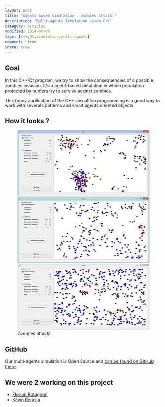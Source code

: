 ```yaml
---
layout: post
title: "Agents based Simulation - Zombies attack!"
description: "Multi-agents Simulation using C++"
category: articles
modified: 2014-04-08
tags: [C++,Qt,simulation,multi-agents]
comments: true
share: true
---
```


## Goal

In this C++/Qt program, we try to show the consequencies of a possible zombies invasion. It's a agent-based simulation in which population protected by hunters try to survive against zombies.

This funny application of the C++ simualtion programming is a good way to work with severals patterns and smart agents oriented objects.

## How it looks ?

<figure class="third">
    <a href="/images/zombies-sma/population-town.png"><img src="/images/zombies-sma/population-town-small.jpg" /></a>
    <a href="/images/zombies-sma/sample-simulation.png"><img src="/images/zombies-sma/sample-simulation-small.jpg" /></a>
    <a href="/images/zombies-sma/zombies-propagation.png"><img src="/images/zombies-sma/zombies-propagation-small.jpg" /></a>
	<figcaption>Zombies attack!</figcaption>
</figure>

## GitHub

Our multi-agents simulation is Open Source and [can be found on GitHub there](https://github.com/Drusy/ZombiesAttack).

## We were 2 working on this project

- [Florian Rotagnon](https://github.com/k-yak)
- [Kévin Renella](https://github.com/Drusy)